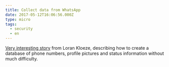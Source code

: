 ```yaml
---
title: Collect data from WhatsApp
date: 2017-05-12T16:06:56.000Z
type: micro
tags:
  - security
  - en
---
```


[Very interesting story](https://www.lorankloeze.nl/2017/05/07/collecting-huge-amounts-of-data-with-whatsapp/) from Loran Kloeze, describing how to create a database of phone numbers, profile pictures and status information without much difficulty.
